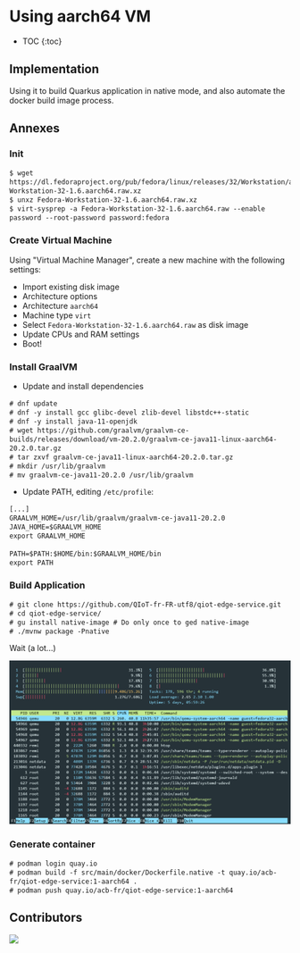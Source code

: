 # Using aarch64 VM

* TOC
{:toc}

## Implementation

Using it to build Quarkus application in native mode, and also automate the docker build image process.

## Annexes

### Init

```
$ wget https://dl.fedoraproject.org/pub/fedora/linux/releases/32/Workstation/aarch64/images/Fedora-Workstation-32-1.6.aarch64.raw.xz
$ unxz Fedora-Workstation-32-1.6.aarch64.raw.xz
$ virt-sysprep -a Fedora-Workstation-32-1.6.aarch64.raw --enable password --root-password password:fedora
```

### Create Virtual Machine

Using "Virtual Machine Manager", create a new machine with the following settings:

* Import existing disk image
* Architecture options
 * Architecture `aarch64`
 * Machine type `virt`
* Select `Fedora-Workstation-32-1.6.aarch64.raw` as disk image
* Update CPUs and RAM settings
* Boot!

### Install GraalVM

* Update and install dependencies

```shell
# dnf update
# dnf -y install gcc glibc-devel zlib-devel libstdc++-static
# dnf -y install java-11-openjdk
# wget https://github.com/graalvm/graalvm-ce-builds/releases/download/vm-20.2.0/graalvm-ce-java11-linux-aarch64-20.2.0.tar.gz
# tar zxvf graalvm-ce-java11-linux-aarch64-20.2.0.tar.gz
# mkdir /usr/lib/graalvm
# mv graalvm-ce-java11-20.2.0 /usr/lib/graalvm
```

* Update PATH, editing `/etc/profile`:

```shell
[...]
GRAALVM_HOME=/usr/lib/graalvm/graalvm-ce-java11-20.2.0
JAVA_HOME=$GRAALVM_HOME
export GRAALVM_HOME

PATH=$PATH:$HOME/bin:$GRAALVM_HOME/bin
export PATH
```

### Build Application

```shell
# git clone https://github.com/QIoT-fr-FR-utf8/qiot-edge-service.git
# cd qiot-edge-service/
# gu install native-image # Do only once to ged native-image
# ./mvnw package -Pnative
```

Wait (a lot...)

![cpu](img/compilation.png)

### Generate container

```shell
# podman login quay.io
# podman build -f src/main/docker/Dockerfile.native -t quay.io/acb-fr/qiot-edge-service:1-aarch64 .
# podman push quay.io/acb-fr/qiot-edge-service:1-aarch64
```

## Contributors

<a href="https://github.com/QIoT-fr-FR-utf8/qiot-fr-fr-utf8.github.io/graphs/contributors">
  <img src="https://contributors-img.web.app/image?repo=QIoT-fr-FR-utf8/qiot-fr-fr-utf8.github.io" />
</a>
